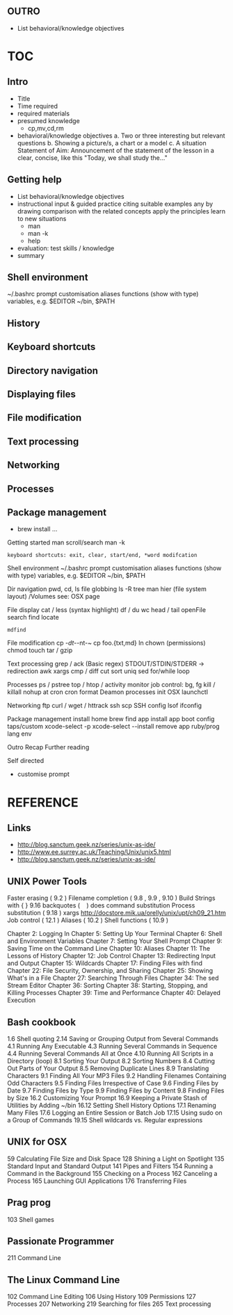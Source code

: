 ## OUTRO

* List behavioral/knowledge objectives

# TOC

## Intro

* Title
* Time required
* required materials
* presumed knowledge
  * cp,mv,cd,rm
* behavioral/knowledge objectives
  a. Two or three interesting but relevant questions
  b. Showing a picture/s, a chart or a model
  c. A situation Statement of Aim: Announcement of the statement of the lesson in a clear, concise, like this "Today, we shall study the..."
    
## Getting help

* List behavioral/knowledge objectives
* instructional input & guided practice
    citing suitable examples any by drawing comparison with the related concepts
    apply the principles learn to new situations
    * man
    * man -k
    * help
* evaluation: test skills / knowledge
* summary

## Shell environment
  ~/.bashrc
	prompt customisation
	aliases
	functions (show with type)
	variables, e.g. $EDITOR
	~/bin, $PATH
	
## History

## Keyboard shortcuts

## Directory navigation

## Displaying files

## File modification

## Text processing

## Networking

## Processes

## Package management

  * brew install ...



Getting started
  man scroll/search
	man -k

	keyboard shortcuts: exit, clear, start/end, *word modifcation

Shell environment
  ~/.bashrc
	prompt customisation
	aliases
	functions (show with type)
	variables, e.g. $EDITOR
	~/bin, $PATH

Dir navigation
  pwd, cd, ls
	file globbing
	ls -R
	tree
	man hier (file system layout)
	/Volumes see: OSX page

File display
  cat / less (syntax highlight)
	df / du
	wc
	head / tail
	openFile search
  find
	locate

	mdfind

File modification
  cp *-dt-*-nt-~
	cp foo.{txt,md}
	ln
	chown (permissions)
	chmod
	touch
	tar / gzip

Text processing
  grep / ack (Basic regex)
	STDOUT/STDIN/STDERR → redirection
	awk
	xargs
	cmp / diff
	cut
	sort
	uniq
	sed
	for/while loop

Processes
  ps / pstree
	top / htop / activity monitor
	job control: bg, fg
	kill / killall
	nohup
	at
	cron
	cron format
	Deamon processes
	init
	OSX launchctl

Networking
  ftp
	curl / wget / httrack
	ssh
	scp
	SSH config
	lsof
	ifconfig

Package management
  install home brew
	find app
	install app
	boot config
	taps/custom
	xcode-select -p
	xcode-select --install
	remove app
	ruby/prog lang env

Outro
  Recap
	Further reading

Self directed
* customise prompt

# REFERENCE

## Links

* http://blog.sanctum.geek.nz/series/unix-as-ide/
* http://www.ee.surrey.ac.uk/Teaching/Unix/unix5.html
* http://blog.sanctum.geek.nz/series/unix-as-ide/

## UNIX Power Tools

Faster erasing ( 9.2 )
Filename completion ( 9.8 , 9.9 , 9.10 )
Build Strings with { }
9.16  backquotes ( ` ` ) does command substitution
Process substitution ( 9.18 )
xargs http://docstore.mik.ua/orelly/unix/upt/ch09_21.htm
Job control ( 12.1 )
Aliases ( 10.2 )
Shell functions ( 10.9 )

Chapter 2: Logging In
Chapter 5: Setting Up Your Terminal
Chapter 6: Shell and Environment Variables
Chapter 7: Setting Your Shell Prompt
Chapter 9: Saving Time on the Command Line
Chapter 10: Aliases
Chapter 11: The Lessons of History
Chapter 12: Job Control
Chapter 13: Redirecting Input and Output
Chapter 15: Wildcards
Chapter 17: Finding Files with find
Chapter 22: File Security, Ownership, and Sharing
Chapter 25: Showing What's in a File
Chapter 27: Searching Through Files
Chapter 34: The sed Stream Editor
Chapter 36: Sorting
Chapter 38: Starting, Stopping, and Killing Processes
Chapter 39: Time and Performance
Chapter 40: Delayed Execution

## Bash cookbook

1.6 Shell quoting
2.14 Saving or Grouping Output from Several Commands
4.1 Running Any Executable
4.3 Running Several Commands in Sequence
4.4 Running Several Commands All at Once
4.10 Running All Scripts in a Directory (loop)
8.1 Sorting Your Output
8.2 Sorting Numbers
8.4 Cutting Out Parts of Your Output
8.5 Removing Duplicate Lines
8.9 Translating Characters
9.1 Finding All Your MP3 Files
9.2 Handling Filenames Containing Odd Characters
9.5 Finding Files Irrespective of Case
9.6 Finding Files by Date
9.7 Finding Files by Type
9.9 Finding Files by Content
9.8 Finding Files by Size
16.2 Customizing Your Prompt
16.9 Keeping a Private Stash of Utilities by Adding ~/bin
16.12 Setting Shell History Options
17.1 Renaming Many Files
17.6 Logging an Entire Session or Batch Job
17.15 Using sudo on a Group of Commands
19.15 Shell wildcards vs. Regular expressions

## UNIX for OSX

59 Calculating File Size and Disk Space
128 Shining a Light on Spotlight
135 Standard Input and Standard Output
141 Pipes and Filters
154 Running a Command in the Background
155 Checking on a Process
162 Canceling a Process
165 Launching GUI Applications
176 Transferring Files

## Prag prog

103 Shell games

## Passionate Programmer

211 Command Line

## The Linux Command Line

102 Command Line Editing
106 Using History
109 Permissions
127 Processes
207 Networking
219 Searching for files
265 Text processing